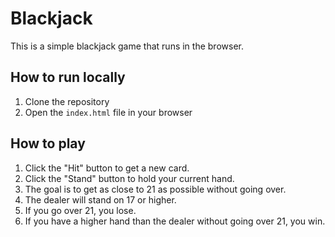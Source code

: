 # Blackjack

This is a simple blackjack game that runs in the browser.

## How to run locally

1. Clone the repository
2. Open the `index.html` file in your browser

## How to play

1. Click the "Hit" button to get a new card.
2. Click the "Stand" button to hold your current hand.
3. The goal is to get as close to 21 as possible without going over.
4. The dealer will stand on 17 or higher.
5. If you go over 21, you lose.
6. If you have a higher hand than the dealer without going over 21, you win.
